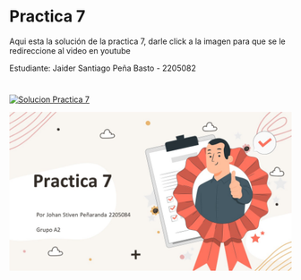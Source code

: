 # Practica 7 

Aqui esta la solución de la practica 7, darle click a la imagen para que se le redireccione al video en youtube

Estudiante: Jaider Santiago Peña Basto - 2205082
#

[![Solucion Practica 7](https://github.com/Mirr1s/tech.github.io/blob/main/imagenes/presentacion.jpg])](https://www.youtube.com/watch?v=hTR_FuJ3ihU&feature=youtu.be)


[![Solucion Practica 7](https://github.com/Mirr1s/tech.github.io/blob/75134d6cb0bd21c93e171772ba454b296db34c70/imagenes/Practica%207.jpg)](https://www.youtube.com/watch?v=2Qc-H3p5VEA)
